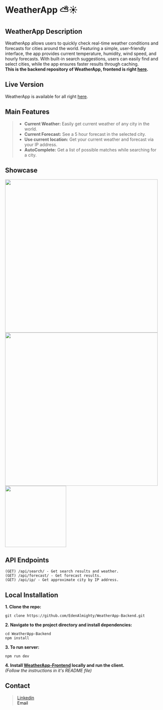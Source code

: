 # WeatherApp ⛅☀
## WeatherApp Description
WeatherApp allows users to quickly check real-time weather conditions and forecasts for cities around the world. Featuring a simple, user-friendly interface, the app provides current temperature, humidity, wind speed, and hourly forecasts. With built-in search suggestions, users can easily find and select cities, while the app ensures faster results through caching.<br/>
**This is the backend repository of WeatherApp, frontend is right [here](https://github.com/EdenAlmighty/WeatherApp-Frontend).**

## Live Version
WeatherApp is available for all right <a href="https://weather-app-6iqa.onrender.com/" target="_blank">here</a>.

## Main Features

> - **Current Weather:** Easily get current weather of any city in the world.
> - **Current Forecast:** See a 5 hour forecast in the selected city.
> - **Use current location:** Get your current weather and forecast via your IP address.
> - **AutoComplete:** Get a list of possible matches while searching for a city.
## Showcase
<div>
<img src="https://res.cloudinary.com/die0jjugu/image/upload/v1725501159/1_xt6bui.png" width="500">
<img src="https://res.cloudinary.com/die0jjugu/image/upload/v1725501168/2_luafyj.png" width="500">
</div>
<div>
<img src="https://res.cloudinary.com/die0jjugu/image/upload/v1725501166/3_fatlmc.jpg" width="200">
</div>

## API Endpoints
```
(GET) /api/search/ - Get search results and weather.
(GET) /api/forecast/ - Get forecast results.
(GET) /api/ip/ - Get approximate city by IP address.
```
  
## Local Installation
**1. Clone the repo:**
```
git clone https://github.com/EdenAlmighty/WeatherApp-Backend.git
```
**2. Navigate to the project directory and install dependencies:**
```
cd WeatherApp-Backend
npm install
```
**3. To run server:**
```
npm run dev
```
**4. Install [WeatherApp-Frontend](https://github.com/EdenAlmighty/WeatherApp-Frontend) locally and run the client.** <br>
*(Follow the instructions in it's README file)*
## Contact
> [Linkedin](https://www.linkedin.com/in/eden-gilady/)<br>
> <a href="mailto:edengilady1@gmail.com" style="vertical-align: middle; text-decoration: none; color: black;">Email</a>
